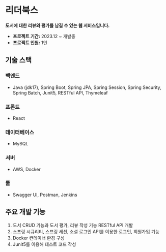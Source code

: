 # 리더북스

**도서에 대한 리뷰와 평가를 남길 수 있는 웹 서비스입니다.**

- **프로젝트 기간:** 2023.12 ~ 개발중
- **프로젝트 인원:** 1인

## 기술 스택
### 백엔드
- Java (jdk17), Spring Boot, Spring JPA, Spring Session, Spring Security, Spring Batch, Junit5, RESTful API, Thymeleaf

### 프론트
- React

### 데이터베이스
- MySQL

### 서버
- AWS, Docker

### 툴
- Swagger UI, Postman, Jenkins

## 주요 개발 기능
1. 도서 CRUD 기능과 도서 평가, 리뷰 작성 기능 RESTful API 개발
2. 스프링 시큐리티, 스프링 세션, 소셜 로그인 API를 이용한 로그인, 회원가입 기능
3. Docker 컨테이너 환경 구성
4. Junit5를 이용해 테스트 코드 작성
